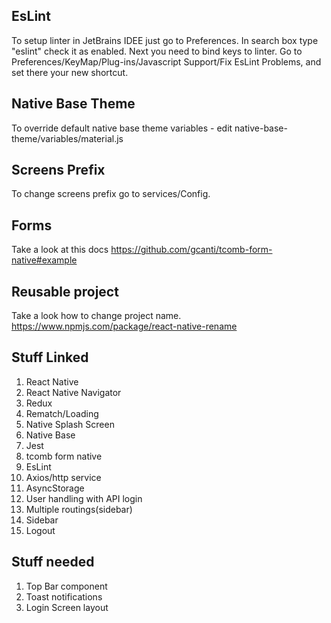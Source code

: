 ## EsLint
To setup linter in JetBrains IDEE just go to Preferences. 
In search box type "eslint" check it as enabled. Next you need to bind keys to linter. 
Go to Preferences/KeyMap/Plug-ins/Javascript Support/Fix EsLint Problems, and set there your new shortcut.

## Native Base Theme
To override default native base theme variables - edit native-base-theme/variables/material.js

## Screens Prefix
To change screens prefix go to services/Config. 

## Forms
Take a look at this docs
https://github.com/gcanti/tcomb-form-native#example

## Reusable project
Take a look how to change project name.
https://www.npmjs.com/package/react-native-rename

## Stuff Linked
1.  React Native
2.  React Native Navigator
3.  Redux
4.  Rematch/Loading
5.  Native Splash Screen
6.  Native Base
7.  Jest
8.  tcomb form native
9.  EsLint
10. Axios/http service
11. AsyncStorage
12. User handling with API login
13. Multiple routings(sidebar)
14. Sidebar
15. Logout

## Stuff needed
1. Top Bar component
2. Toast notifications
3. Login Screen layout